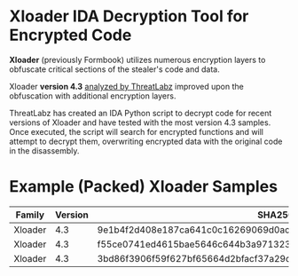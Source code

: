 # Xloader IDA Decryption Tool for Encrypted Code

**Xloader** (previously Formbook) utilizes numerous encryption layers to obfuscate critical sections of the stealer's code and data.

Xloader **version 4.3** [analyzed by ThreatLabz](https://www.zscaler.com/blogs/security-research/technical-analysis-xloaders-code-obfuscation-version-43) improved upon the obfuscation with additional encryption layers.

ThreatLabz has created an IDA Python script to decrypt code for recent versions of Xloader and have tested with the most version 4.3 samples. Once executed, the script will search for encrypted functions and will attempt to decrypt them, overwriting encrypted data with the original code in the disassembly.

# Example (Packed) Xloader Samples

|Family  |Version |SHA256                                                          |
|--------|--------|----------------------------------------------------------------|
|Xloader |4.3     |9e1b4f2d408e187ca641c0c16269069d0acabe5ae15514418726fbc720b33731|
|Xloader |4.3     |f55ce0741ed4615bae5646c644b3a971323ac344b12693495d5749c688d5d489|
|Xloader |4.3     |3bd86f3906f59f627bf65664d2bfacf37a29dbaafeae601baf5eeb544396f26c|
